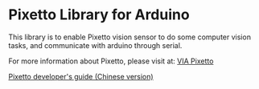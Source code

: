 Pixetto Library for Arduino
===========================

This library is to enable Pixetto vision sensor to do some computer vision tasks, and communicate with arduino through serial.

For more information about Pixetto, please visit at:
[VIA Pixetto](https://pixetto.ai/)

[Pixetto developer's guide (Chinese version)](https://learn.pixetto.ai/)
 